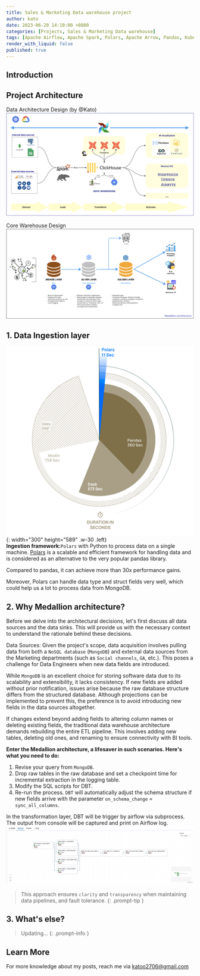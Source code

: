 ```yaml
---
title: Sales & Marketing Data warehouse project
author: kato
date: 2023-06-20 14:10:00 +0800
categories: [Projects, Sales & Marketing Data warehouse]
tags: [Apache Airflow, Apache Spark, Polars, Apache Arrow, Pandas, Kubernetes, Helm chart, DBT]
render_with_liquid: false
published: true
---
```


## Introduction

## Project Architecture
Data Architecture Design (by @Kato)
![Data architecture](/assets/post/data-architect-design.png)

Core Warehouse Design
![Warehouse architecture](/assets/post/warehouse-architect.png)

## 1. Data Ingestion layer
![Polars](/assets/post/polars.png){: width="300" height="589" .w-30 .left}
<br>
**Ingestion framework:**`Polars` with Python to process data on a single machine. [Polars](https://pola.rs/) is a scalable and efficient framework for handling data and is considered as an alternative to the very popular pandas library.

Compared to pandas, it can achieve more than 30x performance gains.

Moreover, Polars can handle data type and struct fields very well, which could help us a lot to process data from MongoDB.

<div style="clear:both;"></div> 

## 2. Why Medallion architecture?
Before we delve into the architectural decisions, let's first discuss all data sources and the data sinks. This will provide us with the necessary context to understand the rationale behind these decisions.

Data Sources: Given the project's scope, data acquisition involves pulling data from both a `NoSQL database` (`MongoDB`) and external data sources from the Marketing departments (such as `Social channels`, `GA`, etc.). This poses a challenge for Data Engineers when new data fields are introduced.

While `MongoDB` is an excellent choice for storing software data due to its scalability and extensibility, it lacks consistency. If new fields are added without prior notification, issues arise because the raw database structure differs from the structured database. Although projections can be implemented to prevent this, the preference is to avoid introducing new fields in the data sources altogether.

If changes extend beyond adding fields to altering column names or deleting existing fields, the traditional data warehouse architecture demands rebuilding the entire ETL pipeline. This involves adding new tables, deleting old ones, and renaming to ensure connectivity with BI tools.

**Enter the Medallion architecture, a lifesaver in such scenarios. Here's what you need to do:**
1. Revise your query from `MongoDB`.
2. Drop raw tables in the raw database and set a checkpoint time for incremental extraction in the logging table.
3. Modify the SQL scripts for DBT.
4. Re-run the process. `DBT` will automatically adjust the schema structure if new fields arrive with the parameter `on_schema_change` = `sync_all_columns`.

In the transformation layer, DBT will be trigger by airflow via subprocess. The output from console will be captured and print on Airflow log.
![Airflow dbt](/assets/post/airflow-dbt.png)

> This approach ensures `clarity` and `transparency` when maintaining data pipelines, and fault tolerance.
{: .prompt-tip }

## 3. What's else?

> Updating...
{: .prompt-info }

## Learn More

For more knowledge about my posts, reach me via [katoo2706@gmail.com](mailto:katoo2706@gmail.com)
